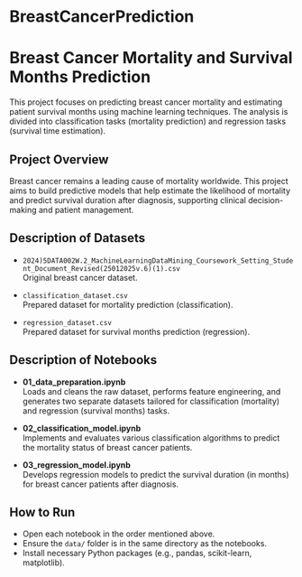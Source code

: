 # BreastCancerPrediction

# Breast Cancer Mortality and Survival Months Prediction

This project focuses on predicting breast cancer mortality and estimating patient survival months using machine learning techniques. The analysis is divided into classification tasks (mortality prediction) and regression tasks (survival time estimation).

## Project Overview

Breast cancer remains a leading cause of mortality worldwide. This project aims to build predictive models that help estimate the likelihood of mortality and predict survival duration after diagnosis, supporting clinical decision-making and patient management.

## Description of Datasets

- `2024)5DATA002W.2_MachineLearningDataMining_Coursework_Setting_Student_Document_Revised(25012025v.6)(1).csv`  
  Original breast cancer dataset.

- `classification_dataset.csv`  
  Prepared dataset for mortality prediction (classification).

- `regression_dataset.csv`  
  Prepared dataset for survival months prediction (regression).
  
## Description of Notebooks

- **01_data_preparation.ipynb**  
  Loads and cleans the raw dataset, performs feature engineering, and generates two separate datasets tailored for classification (mortality) and regression (survival months) tasks.

- **02_classification_model.ipynb**  
  Implements and evaluates various classification algorithms to predict the mortality status of breast cancer patients.

- **03_regression_model.ipynb**  
  Develops regression models to predict the survival duration (in months) for breast cancer patients after diagnosis.

## How to Run

- Open each notebook in the order mentioned above.
- Ensure the `data/` folder is in the same directory as the notebooks.
- Install necessary Python packages (e.g., pandas, scikit-learn, matplotlib).
